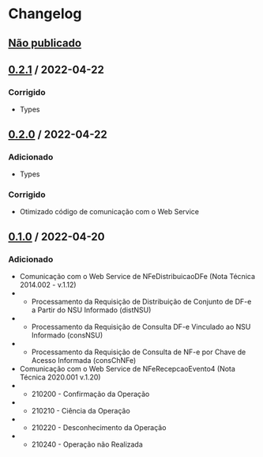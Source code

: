 # Changelog

## [Não publicado]

## [0.2.1] / 2022-04-22

### Corrigido

- Types

## [0.2.0] / 2022-04-22

### Adicionado

- Types

### Corrigido

- Otimizado código de comunicação com o Web Service

## [0.1.0] / 2022-04-20

### Adicionado

- Comunicação com o Web Service de NFeDistribuicaoDFe (Nota Técnica 2014.002 - v.1.12)
- - Processamento da Requisição de Distribuição de Conjunto de DF-e a Partir do NSU Informado (distNSU)
- - Processamento da Requisição de Consulta DF-e Vinculado ao NSU Informado (consNSU)
- - Processamento da Requisição de Consulta de NF-e por Chave de Acesso Informada (consChNFe)
- Comunicação com o Web Service de NFeRecepcaoEvento4 (Nota Técnica 2020.001 v.1.20)
- - 210200 - Confirmação da Operação
- - 210210 - Ciência da Operação
- - 210220 - Desconhecimento da Operação
- - 210240 - Operação não Realizada

[não publicado]: https://github.com/lucashpmelo/node-mde/compare/0.1.0...HEAD
[0.2.1]: https://github.com/lucashpmelo/node-mde/compare/0.2.0...0.2.1
[0.2.0]: https://github.com/lucashpmelo/node-mde/compare/0.1.0...0.2.0
[0.1.0]: https://github.com/lucashpmelo/node-mde/releases/tag/0.1.0
